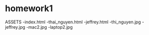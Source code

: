 # homework1


ASSETS
    -index.html
    -thai_nguyen.html
    -jeffrey.html
    -thi_nguyen.jpg
    -jeffrey.jpg
    -mac2.jpg
    -laptop2.jpg